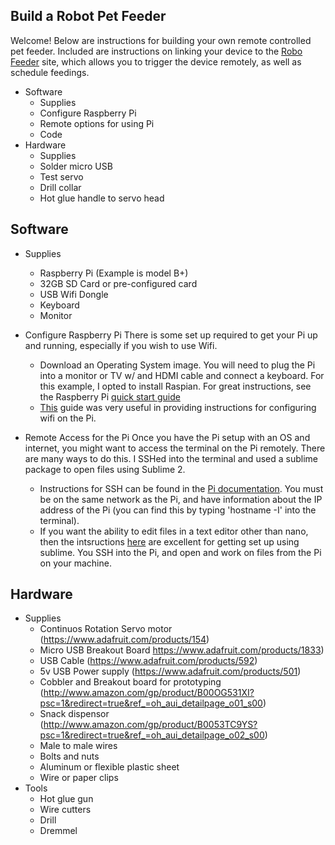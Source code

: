 ## Build a Robot Pet Feeder
Welcome! Below are instructions for building your own remote controlled pet feeder. Included are instructions on linking your device to the [Robo Feeder](www.robofeedpet.com) site, which allows you to trigger the device remotely, as well as schedule feedings. 

- Software
    + Supplies
    + Configure Raspberry Pi
    + Remote options for using Pi
    + Code
- Hardware
    + Supplies
    + Solder micro USB
    + Test servo
    + Drill collar
    + Hot glue handle to servo head

## Software

- Supplies
    + Raspberry Pi (Example is model B+)
    + 32GB SD Card or pre-configured card 
    + USB Wifi Dongle 
    + Keyboard
    + Monitor 

- Configure Raspberry Pi
    There is some set up required to get your Pi up and running, especially if you wish to use Wifi.
    + Download an Operating System image. You will need to plug the Pi into a monitor or TV w/ and HDMI cable and connect a keyboard. For this example, I opted to install Raspian. For great instructions, see the Raspberry Pi [quick start guide](https://www.raspberrypi.org/help/quick-start-guide/)
    + [This](http://raspberrypihq.com/how-to-add-wifi-to-the-raspberry-pi/) guide was very useful in providing instructions for configuring wifi on the Pi. 
    
- Remote Access for the Pi
    Once you have the Pi setup with an OS and internet, you might want to access the terminal on the Pi remotely. There are many ways to do this. I SSHed into the terminal and used a sublime package to open files using Sublime 2. 
    + Instructions for SSH can be found in the [Pi documentation](https://www.raspberrypi.org/documentation/remote-access/ssh/unix.md). You must be on the same network as the Pi, and have information about the IP address of the Pi (you can find this by typing 'hostname -I' into the terminal).
    + If you want the ability to edit files in a text editor other than nano, then the intsructions [here](http://www.onenorth.com/blog/post/editing-files-on-raspberry-pi-with-local-sublime) are excellent for getting set up using sublime. You SSH into the Pi, and open and work on files from the Pi on your machine. 


## Hardware
- Supplies
    + Continuos Rotation Servo motor (https://www.adafruit.com/products/154)
    + Micro USB Breakout Board https://www.adafruit.com/products/1833)
    + USB Cable (https://www.adafruit.com/products/592)
    + 5v USB Power supply (https://www.adafruit.com/products/501)
    + Cobbler and Breakout board for prototyping (http://www.amazon.com/gp/product/B00OG531XI?psc=1&redirect=true&ref_=oh_aui_detailpage_o01_s00)
    + Snack dispensor (http://www.amazon.com/gp/product/B0053TC9YS?psc=1&redirect=true&ref_=oh_aui_detailpage_o02_s00)
    + Male to male wires
    + Bolts and nuts
    + Aluminum or flexible plastic sheet
    + Wire or paper clips
- Tools
    + Hot glue gun
    + Wire cutters
    + Drill
    + Dremmel


